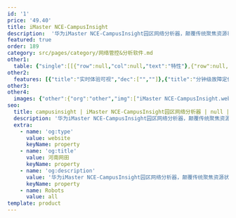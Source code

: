 ```yaml
---
id: '1'
price: '49.40'
title: iMaster NCE-CampusInsight
description:  '华为iMaster NCE-CampusInsight园区网络分析器，颠覆传统聚焦资源状态的监控方式，通过Telemetry技术实时采集网络数据，利用大数据分析、机器学习算法学习网络行为并识别故障模式，帮助运维人员主动发现85%的网络问题，打造卓越的网络服务保障体验。'
featured: true
order: 189
category: src/pages/category/网络管控&分析软件.md
other1: 
  table: {"single":[[{"row":null,"col":null,"text":"特性"},{"row":null,"col":null,"text":"描述"}],[{"row":null,"col":null,"text":"网络多维状态可视，用户全旅程体验感知"},{"row":null,"col":null,"text":"支持基于分级区域查看多维度数据统计视图\n支持按照楼宇视角查看网络接入问题、网络拥塞问题、设备状态问题、网络误包问题\n支持基于楼宇视角进行用户检索，呈现用户一段时间内经过的楼宇信息\n支持导入拓扑图和规划AP点位，直观查看故障基于位置的分布情况\n基于AP点位查看射频热图\n基于网规导入规划数据，并与实际网络运行数据做对比，呈现规划与实际运行的差异性\n支持设备画像，查看交换机和AP的健康度\n支持用户全旅程体验可视，查看谁、何时、连接至哪个AP、体验如何、发生了什么问题\n支持查看单个用户接入网络的过程回放，包含关联、认证（支持802.1x认证、Portal认证及MAC认证方式）、DHCP三个阶段的协议细化信息，包括交互结果及耗时，如果失败的话呈现具体失败原因\n支持质差用户的相关性分析：当用户体验变差时，通过KPI相似度分析算法，识别出量化的相关性指标，有效提升问题根因识别准确率"}],[{"row":null,"col":null,"text":"网络问题自动识别，主动预测"},{"row":null,"col":null,"text":"支持基于大数据分析和机器学习算法，自动识别常见网络问题：连接类、空口性能类、漫游类，以及设备环境、设备容量、网络性能和网络状态问题，包括认证失败、弱信号覆盖、非5G优先、网络拥塞等\n支持基于动态基线的异常检测，在网络质量劣化早期识别异常\n支持对秒级上报的数据智能分析，从多个维度建立网络健康度评估体系。通过指标权重综合评估给出区域排名，驱动体验从“差”到“好”的持续改进，逐步提升整网质量。每个指标都可以看到本区域和整体区域动态基线的对比情况，并给出关联根因指标的雷达图，深入根因分析。除了可以选择不同时间或不同区域的对比分析，还可以实时或定时通过邮件向管理员发送网络健康度分析报告。"}],[{"row":null,"col":null,"text":"网络问题智能定界，分析根因"},{"row":null,"col":null,"text":"支持问题分布视图，查看不同设备的问题发生次数和受影响人数，快速聚焦问题高发设备和问题高发时段。\n支持问题受影响分析视图，通过多维度关联分析，快速故障定界，层层钻取问题根因。\n支持基于规则引擎的精准根因分析与修复建议，快速问题闭环。"}]]}
other2:
  features: [{"title":"实时体验可视","dec":["",""]},{"title":"分钟级故障定位","dec":["",""]},{"title":"智能网络调优","dec":["",""]}]
other3: 
other4:
  images: {"other":{"org":"other","img":["iMaster NCE-CampusInsight.webp"]}}
seo:
  title: campusinsight | iMaster NCE-CampusInsight园区网络分析器 | null | 园区自动驾驶网络管理控制系统 | 网络管控&分析软件 | 企业网络
  description: '华为iMaster NCE-CampusInsight园区网络分析器，颠覆传统聚焦资源状态的监控方式，通过Telemetry技术实时采集网络数据，利用大数据分析、机器学习算法学习网络行为并识别故障模式，帮助运维人员主动发现85%的网络问题，打造卓越的网络服务保障体验。'
  extra:
    - name: 'og:type'
      value: website
      keyName: property
    - name: 'og:title'
      value: 河南网田
      keyName: property
    - name: 'og:description'
      value: '华为iMaster NCE-CampusInsight园区网络分析器，颠覆传统聚焦资源状态的监控方式，通过Telemetry技术实时采集网络数据，利用大数据分析、机器学习算法学习网络行为并识别故障模式，帮助运维人员主动发现85%的网络问题，打造卓越的网络服务保障体验。'
      keyName: property
    - name: Robots
      value: all
template: product
---
```

